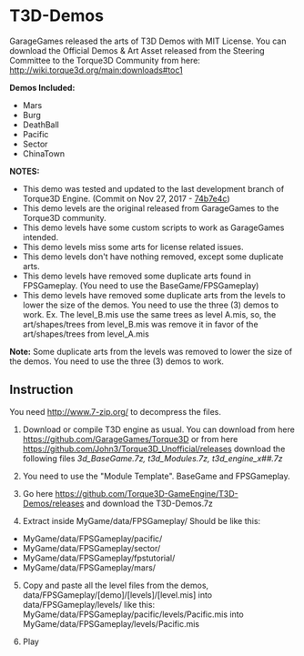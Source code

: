 # T3D-Demos

GarageGames released the arts of T3D Demos with MIT License. You can download the Official Demos & Art Asset released from the Steering Committee to the Torque3D Community from here: http://wiki.torque3d.org/main:downloads#toc1

**Demos Included:**
- Mars
- Burg
- DeathBall
- Pacific
- Sector
- ChinaTown

**NOTES:**
* This demo was tested and updated to the last development branch of Torque3D Engine. (Commit on Nov 27, 2017 - [74b7e4c](https://github.com/GarageGames/Torque3D/tree/74b7e4cd89f4a0fee65d3f831c35df349d16f8c3))
* This demo levels are the original released from GarageGames to the Torque3D community.
* This demo levels have some custom scripts to work as GarageGames intended.
* This demo levels miss some arts for license related issues.
* This demo levels don't have nothing removed, except some duplicate arts.
* This demo levels have removed some duplicate arts found in FPSGameplay. (You need to use the BaseGame/FPSGameplay)
* This demo levels have removed some duplicate arts from the levels to lower the size of the demos. You need to use the three (3) demos to work. Ex. The level_B.mis use the same trees as level A.mis, so, the art/shapes/trees from level_B.mis was remove it in favor of the art/shapes/trees from level_A.mis

**Note:** Some duplicate arts from the levels was removed to lower the size of the demos. You need to use the three (3) demos to work.

## Instruction

You need http://www.7-zip.org/ to decompress the files.

1) Download or compile T3D engine as usual. You can download from here https://github.com/GarageGames/Torque3D or from here https://github.com/John3/Torque3D_Unofficial/releases download the following files *3d_BaseGame.7z, t3d_Modules.7z, t3d_engine_x##.7z*
2) You need to use the "Module Template". BaseGame and FPSGameplay.
3) Go here https://github.com/Torque3D-GameEngine/T3D-Demos/releases and download the T3D-Demos.7z

4) Extract inside MyGame/data/FPSGameplay/
Should be like this: 
* MyGame/data/FPSGameplay/pacific/
* MyGame/data/FPSGameplay/sector/
* MyGame/data/FPSGameplay/fpstutorial/
* MyGame/data/FPSGameplay/mars/

5) Copy and paste all the level files from the demos, data/FPSGameplay/[demo]/[levels]/[level.mis] into data/FPSGameplay/levels/
like this:
MyGame/data/FPSGameplay/pacific/levels/Pacific.mis
into
MyGame/data/FPSGameplay/levels/Pacific.mis

6) Play
